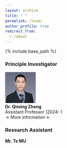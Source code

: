 ```yaml
---
layout: archive
title: " "
permalink: /team/
author_profile: true
redirect_from:
  - /about
---
```


{% include base_path %}

### Principle Investigator

![](qiming3.png)  
**Dr. Qiming Zheng**  
Assistant Professor (2024- )  
-> More information <-
  
### Research Assistant
**Mr. Te MU**
